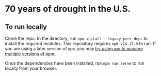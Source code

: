 # 70 years of drought in the U.S.

## To run locally
Clone the repo. In the directory, run `npm install --legacy-peer-deps` to install the required modules. This repository requires `npm v14.17.0` to run. If you are using a later version of `npm`, you may [try using `nvm` to manage multiple versions of npm](https://betterprogramming.pub/how-to-change-node-js-version-between-projects-using-nvm-3ad2416bda7e).

Once the dependencies have been installed, run `npm run serve` to run locally from your browser.
